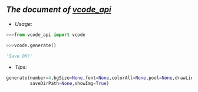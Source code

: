 ## ***The document of [vcode_api]()*** ##


- *Usage:*

```python
>>>from vcode_api import vcode

>>>vcode.generate()

'Save OK!'
```

- *Tips:*
```python
generate(number=4,bgSize=None,font=None,colorAll=None,pool=None,drawLine=True,foggy=True,
         saveDirPath=None,showImg=True)
```
